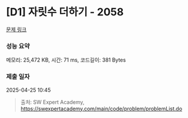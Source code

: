 # [D1] 자릿수 더하기 - 2058 

[문제 링크](https://swexpertacademy.com/main/code/problem/problemDetail.do?contestProbId=AV5QPRjqA10DFAUq) 

### 성능 요약

메모리: 25,472 KB, 시간: 71 ms, 코드길이: 381 Bytes

### 제출 일자

2025-04-25 10:45



> 출처: SW Expert Academy, https://swexpertacademy.com/main/code/problem/problemList.do